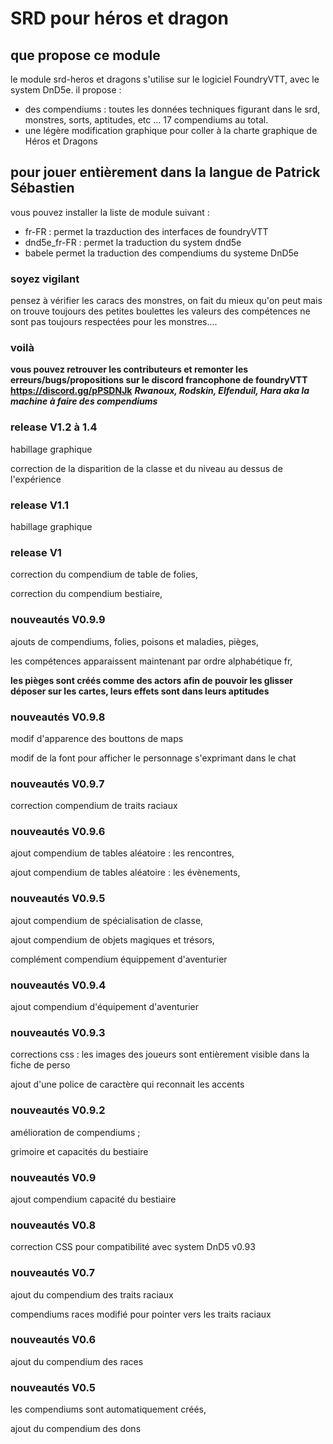 # SRD pour héros et dragon

## que propose ce module

le module srd-heros et dragons s'utilise sur le logiciel FoundryVTT, avec le system DnD5e.
il propose :

* des compendiums : toutes les données techniques figurant dans le srd, monstres, sorts, aptitudes, etc ... 17 compendiums au total.
* une légère modification graphique pour coller à la charte graphique de Héros et Dragons

## pour jouer entièrement dans la langue de Patrick Sébastien

vous pouvez installer la liste de module suivant :

* fr-FR : permet la trazduction des interfaces de foundryVTT
* dnd5e_fr-FR : permet la traduction du system dnd5e
* babele permet la traduction des compendiums du systeme DnD5e

### soyez vigilant

pensez à vérifier les caracs des monstres, on fait du mieux qu'on peut mais on trouve toujours des petites boulettes
 les valeurs des compétences ne sont pas toujours respectées pour les monstres....

### voilà

**vous pouvez retrouver les contributeurs et remonter les erreurs/bugs/propositions sur le discord francophone de foundryVTT https://discord.gg/pPSDNJk**
***Rwanoux, Rodskin, Elfenduil, Hara aka la machine à faire des compendiums***

### release V1.2 à 1.4

habillage graphique

correction de la disparition de la classe et du niveau au dessus de l'expérience

### release V1.1

habillage graphique

### release V1

correction du compendium de table de folies,

correction du compendium bestiaire,

### nouveautés V0.9.9

ajouts de compendiums, folies, poisons et maladies, pièges,

les compétences apparaissent maintenant par ordre alphabétique fr,

**les pièges sont créés comme des actors afin de pouvoir les glisser déposer sur les cartes, leurs effets sont dans leurs aptitudes**

### nouveautés V0.9.8

modif d'apparence des bouttons de maps

 modif de la font pour afficher le personnage s'exprimant dans le chat

### nouveautés V0.9.7

correction compendium de traits raciaux

### nouveautés V0.9.6

ajout compendium de tables aléatoire : les rencontres,  

ajout compendium de tables aléatoire : les évènements,  

### nouveautés V0.9.5

ajout compendium de spécialisation de classe,  

ajout compendium de objets magiques et trésors,

complément compendium équippement d'aventurier  

### nouveautés V0.9.4

ajout compendium d'équipement d'aventurier

### nouveautés V0.9.3

corrections css : les images des joueurs sont entièrement visible dans la fiche de perso

ajout d'une police de caractère qui reconnait les accents

### nouveautés V0.9.2

amélioration de compendiums ;

 grimoire et capacités du bestiaire

### nouveautés V0.9

ajout compendium capacité du bestiaire

### nouveautés V0.8

correction CSS pour compatibilité avec system DnD5 v0.93

### nouveautés V0.7

 ajout du compendium des traits raciaux

 compendiums races modifié pour pointer vers les traits raciaux

### nouveautés V0.6

 ajout du compendium des races

### nouveautés V0.5

 les compendiums sont automatiquement créés,

ajout du compendium des dons

